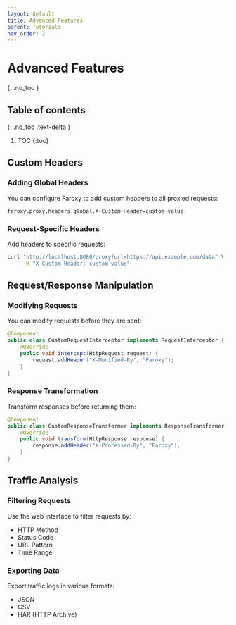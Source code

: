 ```yaml
---
layout: default
title: Advanced Features
parent: Tutorials
nav_order: 2
---
```


# Advanced Features
{: .no_toc }

## Table of contents
{: .no_toc .text-delta }

1. TOC
{:toc}

## Custom Headers

### Adding Global Headers

You can configure Faroxy to add custom headers to all proxied requests:

```properties
faroxy.proxy.headers.global.X-Custom-Header=custom-value
```

### Request-Specific Headers

Add headers to specific requests:

```bash
curl "http://localhost:8080/proxy?url=https://api.example.com/data" \
     -H "X-Custom-Header: custom-value"
```

## Request/Response Manipulation

### Modifying Requests

You can modify requests before they are sent:

```java
@Component
public class CustomRequestInterceptor implements RequestInterceptor {
    @Override
    public void intercept(HttpRequest request) {
        request.addHeader("X-Modified-By", "Faroxy");
    }
}
```

### Response Transformation

Transform responses before returning them:

```java
@Component
public class CustomResponseTransformer implements ResponseTransformer {
    @Override
    public void transform(HttpResponse response) {
        response.addHeader("X-Processed-By", "Faroxy");
    }
}
```

## Traffic Analysis

### Filtering Requests

Use the web interface to filter requests by:
- HTTP Method
- Status Code
- URL Pattern
- Time Range

### Exporting Data

Export traffic logs in various formats:
- JSON
- CSV
- HAR (HTTP Archive)

